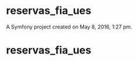 reservas_fia_ues
================

A Symfony project created on May 8, 2016, 1:27 pm.
# reservas_fia_ues
